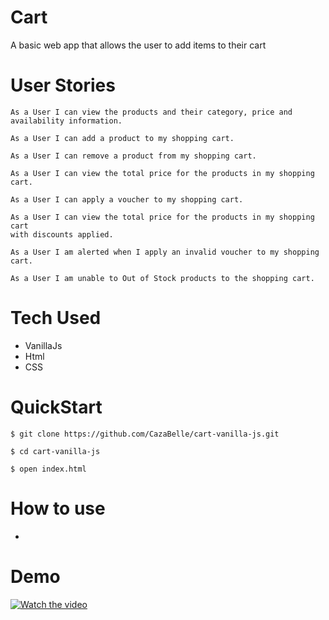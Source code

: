 # Cart
A basic web app that allows the user to add items to their cart 

# User Stories 
```
As a User I can view the products and their category, price and availability information.
 
As a User I can add a product to my shopping cart.

As a User I can remove a product from my shopping cart.

As a User I can view the total price for the products in my shopping
cart.

As a User I can apply a voucher to my shopping cart.

As a User I can view the total price for the products in my shopping cart
with discounts applied.

As a User I am alerted when I apply an invalid voucher to my shopping
cart.

As a User I am unable to Out of Stock products to the shopping cart.
```

# Tech Used 
* VanillaJs
* Html 
* CSS

# QuickStart
```
$ git clone https://github.com/CazaBelle/cart-vanilla-js.git

$ cd cart-vanilla-js 

$ open index.html
```

# How to use 
* 

# Demo 
[![Watch the video](https://youtu.be/pFW-GAft_zI)](https://youtu.be/pFW-GAft_zI)